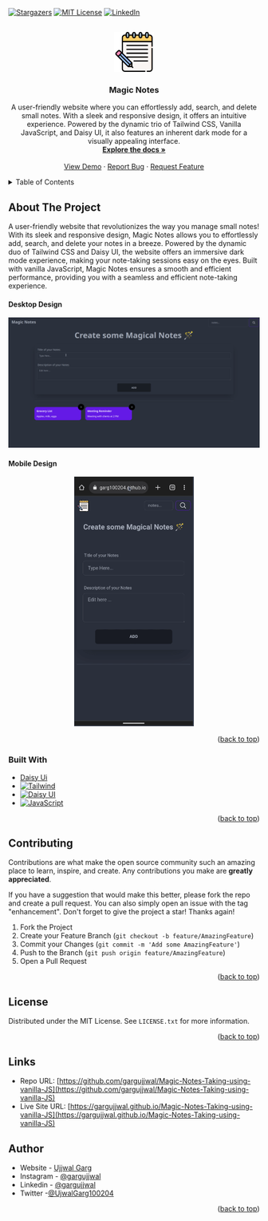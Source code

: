 <!-- Improved compatibility of back to top link: See: https://github.com/othneildrew/Best-README-Template/pull/73 -->

<a id="readme-top"></a>

<!-- PROJECT SHIELDS -->

[![Stargazers][stars-shield]][stars-url]
[![MIT License][license-shield]][license-url]
[![LinkedIn][linkedin-shield]][linkedin-url]

<!-- PROJECT LOGO -->
<br />
<div align="center">
  <a href="https://github.com/gargujjwal/Magic-Notes-Taking-using-vanilla-JS">
    <img src="./images/brand-icon.png" alt="Logo" width="80" height="80">
  </a>

<h3 align="center">Magic Notes</h3>

  <p align="center">
    A user-friendly website where you can effortlessly add, search, and delete small notes. With a sleek and responsive design, it offers an intuitive experience. Powered by the dynamic trio of Tailwind CSS, Vanilla JavaScript, and Daisy UI, it also features an inherent dark mode for a visually appealing interface.
    <br />
    <a href="https://github.com/gargujjwal/Magic-Notes-Taking-using-vanilla-JS"><strong>Explore the docs »</strong></a>
    <br />
    <br />
    <a href="https://gargujjwal.github.io/Magic-Notes-Taking-using-vanilla-JS">View Demo</a>
    ·
    <a href="https://github.com/gargujjwal/Magic-Notes-Taking-using-vanilla-JS/issues">Report Bug</a>
    ·
    <a href="https://github.com/gargujjwal/Magic-Notes-Taking-using-vanilla-JS/issues">Request Feature</a>
  </p>
</div>

<!-- TABLE OF CONTENTS -->
<details>
  <summary>Table of Contents</summary>
  <ol>
    <li>
      <a href="#about-the-project">About The Project</a>
      <ul>
        <li><a href="#built-with">Built With</a></li>
      </ul>
    </li>
    <li><a href="#contributing">Contributing</a></li>
    <li><a href="#license">License</a></li>
    <li><a href="#contact">Author</a></li>
  </ol>
</details>

<!-- ABOUT THE PROJECT -->

## About The Project

A user-friendly website that revolutionizes the way you manage small notes! With its sleek and responsive design, Magic Notes allows you to effortlessly add, search, and delete your notes in a breeze. Powered by the dynamic duo of Tailwind CSS and Daisy UI, the website offers an immersive dark mode experience, making your note-taking sessions easy on the eyes. Built with vanilla JavaScript, Magic Notes ensures a smooth and efficient performance, providing you with a seamless and efficient note-taking experience.

#### Desktop Design

<p align="center">
  <img src="./screenshots/desktop-view.gif" alt="desktop view" width="600"  />
</p>

#### Mobile Design

<p align="center">
	<img src="./screenshots/mobile-view.gif" alt="mobile view" height="500" /> 
</p>

<p align="right">(<a href="#readme-top">back to top</a>)</p>

### Built With

-   [Daisy Ui][daisyui-url]
-   [![Tailwind][tailwind-shield]][tailwind-url]
-   [![Daisy UI][css-shield]][daisyui-url]
-   [![JavaScript][js-sheild]][javascript-url]

<p align="right">(<a href="#readme-top">back to top</a>)</p>

<!-- CONTRIBUTING -->

## Contributing

Contributions are what make the open source community such an amazing place to learn, inspire, and create. Any contributions you make are **greatly appreciated**.

If you have a suggestion that would make this better, please fork the repo and create a pull request. You can also simply open an issue with the tag "enhancement".
Don't forget to give the project a star! Thanks again!

1. Fork the Project
2. Create your Feature Branch (`git checkout -b feature/AmazingFeature`)
3. Commit your Changes (`git commit -m 'Add some AmazingFeature'`)
4. Push to the Branch (`git push origin feature/AmazingFeature`)
5. Open a Pull Request

<p align="right">(<a href="#readme-top">back to top</a>)</p>

<!-- LICENSE -->

## License

Distributed under the MIT License. See `LICENSE.txt` for more information.

<p align="right">(<a href="#readme-top">back to top</a>)</p>

## Links

-   Repo URL: [https://github.com/gargujjwal/Magic-Notes-Taking-using-vanilla-JS](https://github.com/gargujjwal/Magic-Notes-Taking-using-vanilla-JS)
-   Live Site URL: [https://gargujjwal.github.io/Magic-Notes-Taking-using-vanilla-JS](https://gargujjwal.github.io/Magic-Notes-Taking-using-vanilla-JS)

<!-- AUTHOR -->

## Author

-   Website - [Ujjwal Garg](https://github.com/gargujjwal)
-   Instagram - [@gargujjwal](https://www.instagram.com/gargujjwal/)
-   Linkedin - [@gargujjwal](https://www.linkedin.com/in/ujjwal-garg-3a5639243/)
-   Twitter -[@UjwalGarg100204](https://twitter.com/UjwalGarg100204)

<p align="right">(<a href="#readme-top">back to top</a>)</p>

<!-- MARKDOWN LINKS & IMAGES -->
<!-- https://www.markdownguide.org/basic-syntax/#reference-style-links -->

[stars-shield]: https://img.shields.io/github/stars/gargujjwal/Magic-Notes-Taking-using-vanilla-JS.svg?style=for-the-badge
[stars-url]: https://github.com/gargujjwal/Magic-Notes-Taking-using-vanilla-JS/stargazers
[license-shield]: https://img.shields.io/github/license/gargujjwal/Magic-Notes-Taking-using-vanilla-JS.svg?style=for-the-badge
[license-url]: https://github.com/gargujjwal/Magic-Notes-Taking-using-vanilla-JS/blob/master/LICENSE.txt
[linkedin-shield]: https://img.shields.io/badge/-LinkedIn-black.svg?style=for-the-badge&logo=linkedin&colorB=555
[linkedin-url]: https://www.linkedin.com/in/ujjwal-garg-3a5639243
[desktop-view-screenshot]: ./screenshots/desktop-view.png
[mobile-view-screenshot]: ./screenshots/mobile-view.png
[tailwind-shield]: https://img.shields.io/badge/Tailwind_CSS-38B2AC?style=for-the-badge&logo=tailwind-css&logoColor=white
[tailwind-url]: https://tailwindcss.com
[css-shield]: https://img.shields.io/badge/CSS3-1572B6?style=for-the-badge&logo=css3&logoColor=white
[daisyui-url]: https://daisyui.com/
[js-sheild]: https://img.shields.io/badge/JavaScript-F7DF1E?style=for-the-badge&logo=javascript&logoColor=black
[javascript-url]: https://developer.mozilla.org/en-US/docs/Web/JavaScript
